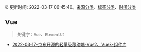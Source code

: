 :alarm_clock: 更新时间: 2022-03-17 06:45:40。[来源分类](../README.md)、[标签分类](../TAGS.md)、[时间分类](../TIMELINE.md)

## Vue


> 关键字：`Vue`、`ElementUI`



- [2022-03-17-京东开源的轻量级移动端-Vue2、Vue3-组件库](https://toutiao.io/k/8rp1seo) 